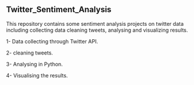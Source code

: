 ## Twitter_Sentiment_Analysis

This repository contains some sentiment analysis projects on twitter data including collecting data cleaning tweets, analysing and visualizing results.

1- Data collecting through Twitter API.

2- cleaning tweets.

3- Analysing in Python. 

4- Visualising the results.

